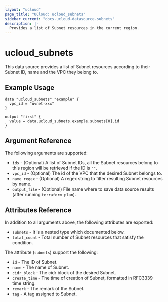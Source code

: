 ```yaml
---
layout: "ucloud"
page_title: "UCloud: ucloud_subnets"
sidebar_current: "docs-ucloud-datasource-subnets"
description: |-
  Provides a list of Subnet resources in the current region.
---
```


# ucloud_subnets

This data source provides a list of Subnet resources according to their Subnet ID, name and the VPC they belong to.

## Example Usage

```hcl
data "ucloud_subnets" "example" {
  vpc_id = "uvnet-xxx"
}

output "first" {
  value = data.ucloud_subnets.example.subnets[0].id
}
```

## Argument Reference

The following arguments are supported:

* `ids` - (Optional) A list of Subnet IDs, all the Subnet resources belong to this region will be retrieved if the ID is `""`.
* `vpc_id` - (Optional) The id of the VPC that the desired Subnet belongs to.
* `name_regex` - (Optional) A regex string to filter resulting Subnet resources by name.
* `output_file` - (Optional) File name where to save data source results (after running `terraform plan`).

## Attributes Reference

In addition to all arguments above, the following attributes are exported:

* `subnets` - It is a nested type which documented below.
* `total_count` - Total number of Subnet resources that satisfy the condition.

The attribute (`subnets`) support the following:

* `id` - The ID of Subnet.
* `name` - The name of Subnet.
* `cidr_block` - The cidr block of the desired Subnet.
* `create_time` - The time of creation of Subnet, formatted in RFC3339 time string.
* `remark` - The remark of the Subnet.
* `tag` - A tag assigned to Subnet.